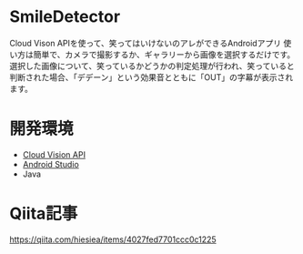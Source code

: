 # SmileDetector

Cloud Vison APIを使って、笑ってはいけないのアレができるAndroidアプリ
使い方は簡単で、カメラで撮影するか、ギャラリーから画像を選択するだけです。
選択した画像について、笑っているかどうかの判定処理が行われ、笑っていると判断された場合、「デデーン」という効果音とともに「OUT」の字幕が表示されます。

# 開発環境

- [Cloud Vision API](https://cloud.google.com/vision/?hl=ja)
- [Android Studio](https://developer.android.com/studio/install?hl=ja)
- Java

# Qiita記事

https://qiita.com/hiesiea/items/4027fed7701ccc0c1225
